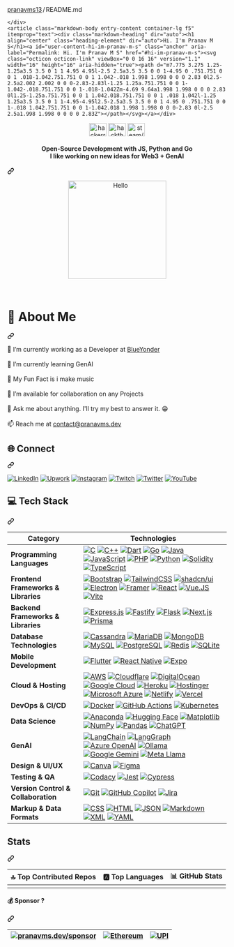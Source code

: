 <div class="Box-body p-4">
    <div class="d-flex flex-justify-between">
      <div class="text-mono text-small mb-3">
        <a href="/pranavms13/pranavms13" class="no-underline Link--primary">pranavms13</a><span class="color-fg-muted d-inline-block" style="padding:0px 2px;">/</span>README<span class="color-fg-muted">.md</span>
      </div>

    </div>
    <article class="markdown-body entry-content container-lg f5" itemprop="text"><div class="markdown-heading" dir="auto"><h1 align="center" class="heading-element" dir="auto">Hi. I'm Pranav M S</h1><a id="user-content-hi-im-pranav-m-s" class="anchor" aria-label="Permalink: Hi. I'm Pranav M S" href="#hi-im-pranav-m-s"><svg class="octicon octicon-link" viewBox="0 0 16 16" version="1.1" width="16" height="16" aria-hidden="true"><path d="m7.775 3.275 1.25-1.25a3.5 3.5 0 1 1 4.95 4.95l-2.5 2.5a3.5 3.5 0 0 1-4.95 0 .751.751 0 0 1 .018-1.042.751.751 0 0 1 1.042-.018 1.998 1.998 0 0 0 2.83 0l2.5-2.5a2.002 2.002 0 0 0-2.83-2.83l-1.25 1.25a.751.751 0 0 1-1.042-.018.751.751 0 0 1-.018-1.042Zm-4.69 9.64a1.998 1.998 0 0 0 2.83 0l1.25-1.25a.751.751 0 0 1 1.042.018.751.751 0 0 1 .018 1.042l-1.25 1.25a3.5 3.5 0 1 1-4.95-4.95l2.5-2.5a3.5 3.5 0 0 1 4.95 0 .751.751 0 0 1-.018 1.042.751.751 0 0 1-1.042.018 1.998 1.998 0 0 0-2.83 0l-2.5 2.5a1.998 1.998 0 0 0 0 2.83Z"></path></svg></a></div>
<p align="center" dir="auto">
<a href="https://hackerrank.com/pranavms13" rel="nofollow"><img align="center" src="https://camo.githubusercontent.com/af6b75200c8c5d643f03c4a3c161942353e88d9ef3207020e43e967fe23b2405/68747470733a2f2f63646e2e6a7364656c6976722e6e65742f6e706d2f73696d706c652d69636f6e7340362f69636f6e732f6861636b657272616e6b2e737667" alt="hackerrank/pranavms13" height="30" width="40" data-canonical-src="https://cdn.jsdelivr.net/npm/simple-icons@6/icons/hackerrank.svg" style="max-width: 100%;"></a>
<a href="https://app.hackthebox.com/profile/269741" rel="nofollow"><img align="center" src="https://camo.githubusercontent.com/37efca86254a0db221b5d72462fefd58fc467a06e99fdbad7721add3ad4d1f38/68747470733a2f2f63646e2e6a7364656c6976722e6e65742f6e706d2f73696d706c652d69636f6e7340362f69636f6e732f6861636b746865626f782e737667" alt="hackthebox/pranavms13" height="30" width="40" data-canonical-src="https://cdn.jsdelivr.net/npm/simple-icons@6/icons/hackthebox.svg" style="max-width: 100%;"></a>
<a href="https://steamcommunity.com/id/pranavms13/" rel="nofollow"><img align="center" src="https://camo.githubusercontent.com/695e150c2b334aba50867cf8ce138b27dfe44b6f8fdbc936681a5ede81c35102/68747470733a2f2f63646e2e6a7364656c6976722e6e65742f6e706d2f73696d706c652d69636f6e7340362f69636f6e732f737465616d2e737667" alt="steam/pranavms13" height="30" width="40" data-canonical-src="https://cdn.jsdelivr.net/npm/simple-icons@6/icons/steam.svg" style="max-width: 100%;"></a>
</p>
<div class="markdown-heading" dir="auto"><h4 align="center" class="heading-element" dir="auto">Open-Source Development with JS, Python and Go <br> I like working on new ideas for Web3 + GenAI</h4><a id="user-content-open-source-development-with-js-python-and-go--i-like-working-on-new-ideas-for-web3--genai" class="anchor" aria-label="Permalink: Open-Source Development with JS, Python and Go  I like working on new ideas for Web3 + GenAI" href="#open-source-development-with-js-python-and-go--i-like-working-on-new-ideas-for-web3--genai"><svg class="octicon octicon-link" viewBox="0 0 16 16" version="1.1" width="16" height="16" aria-hidden="true"><path d="m7.775 3.275 1.25-1.25a3.5 3.5 0 1 1 4.95 4.95l-2.5 2.5a3.5 3.5 0 0 1-4.95 0 .751.751 0 0 1 .018-1.042.751.751 0 0 1 1.042-.018 1.998 1.998 0 0 0 2.83 0l2.5-2.5a2.002 2.002 0 0 0-2.83-2.83l-1.25 1.25a.751.751 0 0 1-1.042-.018.751.751 0 0 1-.018-1.042Zm-4.69 9.64a1.998 1.998 0 0 0 2.83 0l1.25-1.25a.751.751 0 0 1 1.042.018.751.751 0 0 1 .018 1.042l-1.25 1.25a3.5 3.5 0 1 1-4.95-4.95l2.5-2.5a3.5 3.5 0 0 1 4.95 0 .751.751 0 0 1-.018 1.042.751.751 0 0 1-1.042.018 1.998 1.998 0 0 0-2.83 0l-2.5 2.5a1.998 1.998 0 0 0 0 2.83Z"></path></svg></a></div>
<p align="center" dir="auto"><a href="https://pranavms.dev/" rel="nofollow"><img src="https://camo.githubusercontent.com/f10c7544e84d8475dc7d74a8146b9c749e708455b4e5d345ce544e4d4d7e46ac/68747470733a2f2f73646b2e6269746d6f6a692e636f6d2f72656e6465722f70616e656c2f32303035343930322d3534303739343634335f31322d73352d76312e706e673f7472616e73706172656e743d312670616c657474653d31267363616c653d32" alt="Hello" width="225" height="225" data-canonical-src="https://sdk.bitmoji.com/render/panel/20054902-540794643_12-s5-v1.png?transparent=1&amp;palette=1&amp;scale=2" style="max-width: 100%;"></a></p><br>
<div class="markdown-heading" dir="auto"><h1 class="heading-element" dir="auto">💫 About Me</h1><a id="user-content--about-me" class="anchor" aria-label="Permalink: 💫 About Me" href="#-about-me"><svg class="octicon octicon-link" viewBox="0 0 16 16" version="1.1" width="16" height="16" aria-hidden="true"><path d="m7.775 3.275 1.25-1.25a3.5 3.5 0 1 1 4.95 4.95l-2.5 2.5a3.5 3.5 0 0 1-4.95 0 .751.751 0 0 1 .018-1.042.751.751 0 0 1 1.042-.018 1.998 1.998 0 0 0 2.83 0l2.5-2.5a2.002 2.002 0 0 0-2.83-2.83l-1.25 1.25a.751.751 0 0 1-1.042-.018.751.751 0 0 1-.018-1.042Zm-4.69 9.64a1.998 1.998 0 0 0 2.83 0l1.25-1.25a.751.751 0 0 1 1.042.018.751.751 0 0 1 .018 1.042l-1.25 1.25a3.5 3.5 0 1 1-4.95-4.95l2.5-2.5a3.5 3.5 0 0 1 4.95 0 .751.751 0 0 1-.018 1.042.751.751 0 0 1-1.042.018 1.998 1.998 0 0 0-2.83 0l-2.5 2.5a1.998 1.998 0 0 0 0 2.83Z"></path></svg></a></div>
<p dir="auto">🔭 I’m currently working as a Developer at <a href="https://blueyonder.com" rel="nofollow">BlueYonder</a><br><br>🌱 I’m currently learning GenAI<br><br>👯 My Fun Fact is i make music<br><br>🤝 I’m available for collaboration on any Projects<br><br>💬 Ask me about anything. I'll try my best to answer it. 😁<br><br>📫 Reach me at <a href="mailto:contact@pranavms.dev"></a><a href="mailto:contact@pranavms.dev">contact@pranavms.dev</a></p>
<div class="markdown-heading" dir="auto"><h2 class="heading-element" dir="auto">🌐 Connect</h2><a id="user-content--connect" class="anchor" aria-label="Permalink: 🌐 Connect" href="#-connect"><svg class="octicon octicon-link" viewBox="0 0 16 16" version="1.1" width="16" height="16" aria-hidden="true"><path d="m7.775 3.275 1.25-1.25a3.5 3.5 0 1 1 4.95 4.95l-2.5 2.5a3.5 3.5 0 0 1-4.95 0 .751.751 0 0 1 .018-1.042.751.751 0 0 1 1.042-.018 1.998 1.998 0 0 0 2.83 0l2.5-2.5a2.002 2.002 0 0 0-2.83-2.83l-1.25 1.25a.751.751 0 0 1-1.042-.018.751.751 0 0 1-.018-1.042Zm-4.69 9.64a1.998 1.998 0 0 0 2.83 0l1.25-1.25a.751.751 0 0 1 1.042.018.751.751 0 0 1 .018 1.042l-1.25 1.25a3.5 3.5 0 1 1-4.95-4.95l2.5-2.5a3.5 3.5 0 0 1 4.95 0 .751.751 0 0 1-.018 1.042.751.751 0 0 1-1.042.018 1.998 1.998 0 0 0-2.83 0l-2.5 2.5a1.998 1.998 0 0 0 0 2.83Z"></path></svg></a></div>
<p dir="auto"><a href="https://linkedin.com/in/pranavms13" rel="nofollow"><img src="https://camo.githubusercontent.com/743e90bfd43f3a5240288c1e92ca222bc2550b6d4049f39817a0aa6e82536cb0/68747470733a2f2f637573746f6d2d69636f6e2d6261646765732e64656d6f6c61622e636f6d2f62616467652f4c696e6b6564496e2d3041363643323f6c6f676f3d6c696e6b6564696e2d7768697465266c6f676f436f6c6f723d666666" alt="LinkedIn" data-canonical-src="https://custom-icon-badges.demolab.com/badge/LinkedIn-0A66C2?logo=linkedin-white&amp;logoColor=fff" style="max-width: 100%;"></a>
<a href="https://www.upwork.com/freelancers/~01ad5c93ccc48a040c" rel="nofollow"><img src="https://camo.githubusercontent.com/9ab4fdf832cf923e4f9c68b71ef61c2656d99a839cddc2fdae74f501b6b28542/68747470733a2f2f696d672e736869656c64732e696f2f62616467652f5570776f726b2d3646444134343f6c6f676f3d7570776f726b266c6f676f436f6c6f723d666666" alt="Upwork" data-canonical-src="https://img.shields.io/badge/Upwork-6FDA44?logo=upwork&amp;logoColor=fff" style="max-width: 100%;"></a>
<a href="https://instagram.com/pranavms13" rel="nofollow"><img src="https://camo.githubusercontent.com/c8bd82d89314e366e096370c91aa3551ed65626c3da39b485720548d873d241f/68747470733a2f2f696d672e736869656c64732e696f2f62616467652f496e7374616772616d2d2532334534343035462e7376673f6c6f676f3d496e7374616772616d266c6f676f436f6c6f723d7768697465" alt="Instagram" data-canonical-src="https://img.shields.io/badge/Instagram-%23E4405F.svg?logo=Instagram&amp;logoColor=white" style="max-width: 100%;"></a> <a href="https://twitch.tv/pranavms13" rel="nofollow"><img src="https://camo.githubusercontent.com/5f66dff7644f1926e631b54ddc97e4cf9dc1408e4772c05df64afb9b0f0d9942/68747470733a2f2f696d672e736869656c64732e696f2f62616467652f5477697463682d2532333931343646462e7376673f6c6f676f3d547769746368266c6f676f436f6c6f723d7768697465" alt="Twitch" data-canonical-src="https://img.shields.io/badge/Twitch-%239146FF.svg?logo=Twitch&amp;logoColor=white" style="max-width: 100%;"></a> <a href="https://twitter.com/pranavms13" rel="nofollow"><img src="https://camo.githubusercontent.com/6c99e565b22708ee5717e1a2697a9a57640b9046e54de67febc8c8da957104e6/68747470733a2f2f696d672e736869656c64732e696f2f62616467652f547769747465722d2532333144413146322e7376673f6c6f676f3d54776974746572266c6f676f436f6c6f723d7768697465" alt="Twitter" data-canonical-src="https://img.shields.io/badge/Twitter-%231DA1F2.svg?logo=Twitter&amp;logoColor=white" style="max-width: 100%;"></a> <a href="https://youtube.com/@pranavms13" rel="nofollow"><img src="https://camo.githubusercontent.com/07ce9e0ba96047d55161893c35fa9c2982c98ff0daa184b41261ef642ef67b67/68747470733a2f2f696d672e736869656c64732e696f2f62616467652f596f75547562652d2532334646303030302e7376673f6c6f676f3d596f7554756265266c6f676f436f6c6f723d7768697465" alt="YouTube" data-canonical-src="https://img.shields.io/badge/YouTube-%23FF0000.svg?logo=YouTube&amp;logoColor=white" style="max-width: 100%;"></a></p>
<div class="markdown-heading" dir="auto"><h2 class="heading-element" dir="auto">💻 Tech Stack</h2><a id="user-content--tech-stack" class="anchor" aria-label="Permalink: 💻 Tech Stack" href="#-tech-stack"><svg class="octicon octicon-link" viewBox="0 0 16 16" version="1.1" width="16" height="16" aria-hidden="true"><path d="m7.775 3.275 1.25-1.25a3.5 3.5 0 1 1 4.95 4.95l-2.5 2.5a3.5 3.5 0 0 1-4.95 0 .751.751 0 0 1 .018-1.042.751.751 0 0 1 1.042-.018 1.998 1.998 0 0 0 2.83 0l2.5-2.5a2.002 2.002 0 0 0-2.83-2.83l-1.25 1.25a.751.751 0 0 1-1.042-.018.751.751 0 0 1-.018-1.042Zm-4.69 9.64a1.998 1.998 0 0 0 2.83 0l1.25-1.25a.751.751 0 0 1 1.042.018.751.751 0 0 1 .018 1.042l-1.25 1.25a3.5 3.5 0 1 1-4.95-4.95l2.5-2.5a3.5 3.5 0 0 1 4.95 0 .751.751 0 0 1-.018 1.042.751.751 0 0 1-1.042.018 1.998 1.998 0 0 0-2.83 0l-2.5 2.5a1.998 1.998 0 0 0 0 2.83Z"></path></svg></a></div>
<markdown-accessiblity-table data-catalyst=""><table>
<thead>
<tr>
<th><strong>Category</strong></th>
<th><strong>Technologies</strong></th>
</tr>
</thead>
<tbody>
<tr>
<td><strong>Programming Languages</strong></td>
<td><a target="_blank" rel="noopener noreferrer nofollow" href="https://camo.githubusercontent.com/b91a7ab45b0530a4b507ef1f381b11d41154041baeb794b59259dbc94e17aa1a/68747470733a2f2f696d672e736869656c64732e696f2f62616467652f432d3030353939433f6c6f676f3d63266c6f676f436f6c6f723d7768697465"><img src="https://camo.githubusercontent.com/b91a7ab45b0530a4b507ef1f381b11d41154041baeb794b59259dbc94e17aa1a/68747470733a2f2f696d672e736869656c64732e696f2f62616467652f432d3030353939433f6c6f676f3d63266c6f676f436f6c6f723d7768697465" alt="C" data-canonical-src="https://img.shields.io/badge/C-00599C?logo=c&amp;logoColor=white" style="max-width: 100%;"></a> <a target="_blank" rel="noopener noreferrer nofollow" href="https://camo.githubusercontent.com/051dc885949c8ad97dfbe2b4ee95e2f88a891a9f954c39062764830151c8e334/68747470733a2f2f696d672e736869656c64732e696f2f62616467652f432b2b2d2532333030353939432e7376673f6c6f676f3d63253242253242266c6f676f436f6c6f723d7768697465"><img src="https://camo.githubusercontent.com/051dc885949c8ad97dfbe2b4ee95e2f88a891a9f954c39062764830151c8e334/68747470733a2f2f696d672e736869656c64732e696f2f62616467652f432b2b2d2532333030353939432e7376673f6c6f676f3d63253242253242266c6f676f436f6c6f723d7768697465" alt="C++" data-canonical-src="https://img.shields.io/badge/C++-%2300599C.svg?logo=c%2B%2B&amp;logoColor=white" style="max-width: 100%;"></a> <a target="_blank" rel="noopener noreferrer nofollow" href="https://camo.githubusercontent.com/19af3326464b2f9465f5b576eb93f4425e5c73421bfc55cfd3a23fcfb51a5770/68747470733a2f2f696d672e736869656c64732e696f2f62616467652f446172742d2532333031373543322e7376673f6c6f676f3d64617274266c6f676f436f6c6f723d7768697465"><img src="https://camo.githubusercontent.com/19af3326464b2f9465f5b576eb93f4425e5c73421bfc55cfd3a23fcfb51a5770/68747470733a2f2f696d672e736869656c64732e696f2f62616467652f446172742d2532333031373543322e7376673f6c6f676f3d64617274266c6f676f436f6c6f723d7768697465" alt="Dart" data-canonical-src="https://img.shields.io/badge/Dart-%230175C2.svg?logo=dart&amp;logoColor=white" style="max-width: 100%;"></a> <a target="_blank" rel="noopener noreferrer nofollow" href="https://camo.githubusercontent.com/a9cb4991ec315fee72834d77cc9158ac7b0b210f08f9db409f70c3b594920eea/68747470733a2f2f696d672e736869656c64732e696f2f62616467652f476f2d2532333030414444382e7376673f266c6f676f3d676f266c6f676f436f6c6f723d7768697465"><img src="https://camo.githubusercontent.com/a9cb4991ec315fee72834d77cc9158ac7b0b210f08f9db409f70c3b594920eea/68747470733a2f2f696d672e736869656c64732e696f2f62616467652f476f2d2532333030414444382e7376673f266c6f676f3d676f266c6f676f436f6c6f723d7768697465" alt="Go" data-canonical-src="https://img.shields.io/badge/Go-%2300ADD8.svg?&amp;logo=go&amp;logoColor=white" style="max-width: 100%;"></a> <a target="_blank" rel="noopener noreferrer nofollow" href="https://camo.githubusercontent.com/88171fb47f15351b4d8dc81e000cd305e5a4153dd7e5bbcb36fe46b4b25231ce/68747470733a2f2f696d672e736869656c64732e696f2f62616467652f4a6176612d2532334544384230302e7376673f6c6f676f3d6f70656e6a646b266c6f676f436f6c6f723d7768697465"><img src="https://camo.githubusercontent.com/88171fb47f15351b4d8dc81e000cd305e5a4153dd7e5bbcb36fe46b4b25231ce/68747470733a2f2f696d672e736869656c64732e696f2f62616467652f4a6176612d2532334544384230302e7376673f6c6f676f3d6f70656e6a646b266c6f676f436f6c6f723d7768697465" alt="Java" data-canonical-src="https://img.shields.io/badge/Java-%23ED8B00.svg?logo=openjdk&amp;logoColor=white" style="max-width: 100%;"></a> <a target="_blank" rel="noopener noreferrer nofollow" href="https://camo.githubusercontent.com/664da069636a8a02ceb92fc8ce76aa576f0c041520dc0f6496327d36bda05dd2/68747470733a2f2f696d672e736869656c64732e696f2f62616467652f4a6176615363726970742d4637444631453f6c6f676f3d6a617661736372697074266c6f676f436f6c6f723d303030"><img src="https://camo.githubusercontent.com/664da069636a8a02ceb92fc8ce76aa576f0c041520dc0f6496327d36bda05dd2/68747470733a2f2f696d672e736869656c64732e696f2f62616467652f4a6176615363726970742d4637444631453f6c6f676f3d6a617661736372697074266c6f676f436f6c6f723d303030" alt="JavaScript" data-canonical-src="https://img.shields.io/badge/JavaScript-F7DF1E?logo=javascript&amp;logoColor=000" style="max-width: 100%;"></a> <a target="_blank" rel="noopener noreferrer nofollow" href="https://camo.githubusercontent.com/18997ab156f872ab192268e03cb91c2218d7a9439b28e42a46dc10ac90315d26/68747470733a2f2f696d672e736869656c64732e696f2f62616467652f7068702d2532333737374242342e7376673f266c6f676f3d706870266c6f676f436f6c6f723d7768697465"><img src="https://camo.githubusercontent.com/18997ab156f872ab192268e03cb91c2218d7a9439b28e42a46dc10ac90315d26/68747470733a2f2f696d672e736869656c64732e696f2f62616467652f7068702d2532333737374242342e7376673f266c6f676f3d706870266c6f676f436f6c6f723d7768697465" alt="PHP" data-canonical-src="https://img.shields.io/badge/php-%23777BB4.svg?&amp;logo=php&amp;logoColor=white" style="max-width: 100%;"></a> <a target="_blank" rel="noopener noreferrer nofollow" href="https://camo.githubusercontent.com/948775c5d78b009138dc214a6d2f97f96b5182f3969346ad29474fbbe0f547a0/68747470733a2f2f696d672e736869656c64732e696f2f62616467652f507974686f6e2d3337373641423f6c6f676f3d707974686f6e266c6f676f436f6c6f723d666666"><img src="https://camo.githubusercontent.com/948775c5d78b009138dc214a6d2f97f96b5182f3969346ad29474fbbe0f547a0/68747470733a2f2f696d672e736869656c64732e696f2f62616467652f507974686f6e2d3337373641423f6c6f676f3d707974686f6e266c6f676f436f6c6f723d666666" alt="Python" data-canonical-src="https://img.shields.io/badge/Python-3776AB?logo=python&amp;logoColor=fff" style="max-width: 100%;"></a> <a target="_blank" rel="noopener noreferrer nofollow" href="https://camo.githubusercontent.com/bb959d4741164c9156785a47be68e2b49c7e643b1b84b7d60abd6c04cec136bc/68747470733a2f2f696d672e736869656c64732e696f2f62616467652f536f6c69646974792d3336333633363f6c6f676f3d736f6c6964697479266c6f676f436f6c6f723d666666"><img src="https://camo.githubusercontent.com/bb959d4741164c9156785a47be68e2b49c7e643b1b84b7d60abd6c04cec136bc/68747470733a2f2f696d672e736869656c64732e696f2f62616467652f536f6c69646974792d3336333633363f6c6f676f3d736f6c6964697479266c6f676f436f6c6f723d666666" alt="Solidity" data-canonical-src="https://img.shields.io/badge/Solidity-363636?logo=solidity&amp;logoColor=fff" style="max-width: 100%;"></a> <a target="_blank" rel="noopener noreferrer nofollow" href="https://camo.githubusercontent.com/44de5cd7480c18b4bb29b7f4435b068a3cbe6d59a286b90c2a24b03aee36104d/68747470733a2f2f696d672e736869656c64732e696f2f62616467652f547970655363726970742d3331373843363f6c6f676f3d74797065736372697074266c6f676f436f6c6f723d666666"><img src="https://camo.githubusercontent.com/44de5cd7480c18b4bb29b7f4435b068a3cbe6d59a286b90c2a24b03aee36104d/68747470733a2f2f696d672e736869656c64732e696f2f62616467652f547970655363726970742d3331373843363f6c6f676f3d74797065736372697074266c6f676f436f6c6f723d666666" alt="TypeScript" data-canonical-src="https://img.shields.io/badge/TypeScript-3178C6?logo=typescript&amp;logoColor=fff" style="max-width: 100%;"></a></td>
</tr>
<tr>
<td><strong>Frontend Frameworks &amp; Libraries</strong></td>
<td><a target="_blank" rel="noopener noreferrer nofollow" href="https://camo.githubusercontent.com/5975c7c6b238cdf43a4f038267fc33ced686b4e67e300e7a769947dc6c5f837a/68747470733a2f2f696d672e736869656c64732e696f2f62616467652f426f6f7473747261702d3739353242333f6c6f676f3d626f6f747374726170266c6f676f436f6c6f723d666666"><img src="https://camo.githubusercontent.com/5975c7c6b238cdf43a4f038267fc33ced686b4e67e300e7a769947dc6c5f837a/68747470733a2f2f696d672e736869656c64732e696f2f62616467652f426f6f7473747261702d3739353242333f6c6f676f3d626f6f747374726170266c6f676f436f6c6f723d666666" alt="Bootstrap" data-canonical-src="https://img.shields.io/badge/Bootstrap-7952B3?logo=bootstrap&amp;logoColor=fff" style="max-width: 100%;"></a> <a target="_blank" rel="noopener noreferrer nofollow" href="https://camo.githubusercontent.com/a7896a5aeb88ec232a4f0b968a5cefda7570e69cd721a9f6fb5d7d438cc79cae/68747470733a2f2f696d672e736869656c64732e696f2f62616467652f5461696c77696e642532304353532d2532333338423241432e7376673f6c6f676f3d7461696c77696e642d637373266c6f676f436f6c6f723d7768697465"><img src="https://camo.githubusercontent.com/a7896a5aeb88ec232a4f0b968a5cefda7570e69cd721a9f6fb5d7d438cc79cae/68747470733a2f2f696d672e736869656c64732e696f2f62616467652f5461696c77696e642532304353532d2532333338423241432e7376673f6c6f676f3d7461696c77696e642d637373266c6f676f436f6c6f723d7768697465" alt="TailwindCSS" data-canonical-src="https://img.shields.io/badge/Tailwind%20CSS-%2338B2AC.svg?logo=tailwind-css&amp;logoColor=white" style="max-width: 100%;"></a> <a target="_blank" rel="noopener noreferrer nofollow" href="https://camo.githubusercontent.com/aff67e915a764662a5a26bcfeafdc06f04dd7fe8359a143253686b1cfb83e4ed/68747470733a2f2f696d672e736869656c64732e696f2f62616467652f73686164636e25324675692d3030303f6c6f676f3d73686164636e7569266c6f676f436f6c6f723d666666"><img src="https://camo.githubusercontent.com/aff67e915a764662a5a26bcfeafdc06f04dd7fe8359a143253686b1cfb83e4ed/68747470733a2f2f696d672e736869656c64732e696f2f62616467652f73686164636e25324675692d3030303f6c6f676f3d73686164636e7569266c6f676f436f6c6f723d666666" alt="shadcn/ui" data-canonical-src="https://img.shields.io/badge/shadcn%2Fui-000?logo=shadcnui&amp;logoColor=fff" style="max-width: 100%;"></a> <a target="_blank" rel="noopener noreferrer nofollow" href="https://camo.githubusercontent.com/a309f9d8aa34f85753d60ed9420ef8a2f2947a87f8e9d0e3763b7eaef473bbfd/68747470733a2f2f696d672e736869656c64732e696f2f62616467652f456c656374726f6e2d3242324533413f6c6f676f3d656c656374726f6e266c6f676f436f6c6f723d666666"><img src="https://camo.githubusercontent.com/a309f9d8aa34f85753d60ed9420ef8a2f2947a87f8e9d0e3763b7eaef473bbfd/68747470733a2f2f696d672e736869656c64732e696f2f62616467652f456c656374726f6e2d3242324533413f6c6f676f3d656c656374726f6e266c6f676f436f6c6f723d666666" alt="Electron" data-canonical-src="https://img.shields.io/badge/Electron-2B2E3A?logo=electron&amp;logoColor=fff" style="max-width: 100%;"></a> <a target="_blank" rel="noopener noreferrer nofollow" href="https://camo.githubusercontent.com/cb0ca22a4a1b933c58354d317135317fd385f51efcd98d15af67a30b7e0880d9/68747470733a2f2f696d672e736869656c64732e696f2f62616467652f4672616d65722d3035463f6c6f676f3d6672616d6572266c6f676f436f6c6f723d666666"><img src="https://camo.githubusercontent.com/cb0ca22a4a1b933c58354d317135317fd385f51efcd98d15af67a30b7e0880d9/68747470733a2f2f696d672e736869656c64732e696f2f62616467652f4672616d65722d3035463f6c6f676f3d6672616d6572266c6f676f436f6c6f723d666666" alt="Framer" data-canonical-src="https://img.shields.io/badge/Framer-05F?logo=framer&amp;logoColor=fff" style="max-width: 100%;"></a> <a target="_blank" rel="noopener noreferrer nofollow" href="https://camo.githubusercontent.com/2c6408dfc9c3ef2244153224512f41c59f8b87a7fc4b0f6dca933fdda004666d/68747470733a2f2f696d672e736869656c64732e696f2f62616467652f52656163742d2532333230323332612e7376673f6c6f676f3d7265616374266c6f676f436f6c6f723d253233363144414642"><img src="https://camo.githubusercontent.com/2c6408dfc9c3ef2244153224512f41c59f8b87a7fc4b0f6dca933fdda004666d/68747470733a2f2f696d672e736869656c64732e696f2f62616467652f52656163742d2532333230323332612e7376673f6c6f676f3d7265616374266c6f676f436f6c6f723d253233363144414642" alt="React" data-canonical-src="https://img.shields.io/badge/React-%2320232a.svg?logo=react&amp;logoColor=%2361DAFB" style="max-width: 100%;"></a>  <a target="_blank" rel="noopener noreferrer nofollow" href="https://camo.githubusercontent.com/2fae3a133f616811fb57091905162b45204020a3d61b783691e282e2cd994719/68747470733a2f2f696d672e736869656c64732e696f2f62616467652f5675652e4a532d3030303030303f6c6f676f3d767565646f746a73"><img src="https://camo.githubusercontent.com/2fae3a133f616811fb57091905162b45204020a3d61b783691e282e2cd994719/68747470733a2f2f696d672e736869656c64732e696f2f62616467652f5675652e4a532d3030303030303f6c6f676f3d767565646f746a73" alt="Vue.JS" data-canonical-src="https://img.shields.io/badge/Vue.JS-000000?logo=vuedotjs" style="max-width: 100%;"></a> <a target="_blank" rel="noopener noreferrer nofollow" href="https://camo.githubusercontent.com/428a67dde413a723b45c15fc6f0e9a18cf05bf1e59303b2fbbf0c9a3c4cf4d90/68747470733a2f2f696d672e736869656c64732e696f2f62616467652f566974652d3634364346463f6c6f676f3d76697465266c6f676f436f6c6f723d666666"><img src="https://camo.githubusercontent.com/428a67dde413a723b45c15fc6f0e9a18cf05bf1e59303b2fbbf0c9a3c4cf4d90/68747470733a2f2f696d672e736869656c64732e696f2f62616467652f566974652d3634364346463f6c6f676f3d76697465266c6f676f436f6c6f723d666666" alt="Vite" data-canonical-src="https://img.shields.io/badge/Vite-646CFF?logo=vite&amp;logoColor=fff" style="max-width: 100%;"></a></td>
</tr>
<tr>
<td><strong>Backend Frameworks &amp; Libraries</strong></td>
<td><a target="_blank" rel="noopener noreferrer nofollow" href="https://camo.githubusercontent.com/f614ffaecda684183b3689c9b3859b423601265989f9e059a1346e40fd435b78/68747470733a2f2f696d672e736869656c64732e696f2f62616467652f457870726573732e6a732d2532333430346435392e7376673f6c6f676f3d65787072657373266c6f676f436f6c6f723d253233363144414642"><img src="https://camo.githubusercontent.com/f614ffaecda684183b3689c9b3859b423601265989f9e059a1346e40fd435b78/68747470733a2f2f696d672e736869656c64732e696f2f62616467652f457870726573732e6a732d2532333430346435392e7376673f6c6f676f3d65787072657373266c6f676f436f6c6f723d253233363144414642" alt="Express.js" data-canonical-src="https://img.shields.io/badge/Express.js-%23404d59.svg?logo=express&amp;logoColor=%2361DAFB" style="max-width: 100%;"></a> <a target="_blank" rel="noopener noreferrer nofollow" href="https://camo.githubusercontent.com/8b75657949fb2db17cfc85ef6933e46314618bfc9cfe34b3410dc7fbf95a7bf6/68747470733a2f2f696d672e736869656c64732e696f2f62616467652f2d466173746966792d3030303030303f7374796c653d666c6174266c6f676f3d66617374696679266c6f676f436f6c6f723d7768697465"><img src="https://camo.githubusercontent.com/8b75657949fb2db17cfc85ef6933e46314618bfc9cfe34b3410dc7fbf95a7bf6/68747470733a2f2f696d672e736869656c64732e696f2f62616467652f2d466173746966792d3030303030303f7374796c653d666c6174266c6f676f3d66617374696679266c6f676f436f6c6f723d7768697465" alt="Fastify" data-canonical-src="https://img.shields.io/badge/-Fastify-000000?style=flat&amp;logo=fastify&amp;logoColor=white" style="max-width: 100%;"></a> <a target="_blank" rel="noopener noreferrer nofollow" href="https://camo.githubusercontent.com/7d0256ae01a15ab4e8e9fa799c14ca2cce736849fa9b8e20095fc40f289c6c1b/68747470733a2f2f696d672e736869656c64732e696f2f62616467652f466c61736b2d3030303f6c6f676f3d666c61736b266c6f676f436f6c6f723d666666"><img src="https://camo.githubusercontent.com/7d0256ae01a15ab4e8e9fa799c14ca2cce736849fa9b8e20095fc40f289c6c1b/68747470733a2f2f696d672e736869656c64732e696f2f62616467652f466c61736b2d3030303f6c6f676f3d666c61736b266c6f676f436f6c6f723d666666" alt="Flask" data-canonical-src="https://img.shields.io/badge/Flask-000?logo=flask&amp;logoColor=fff" style="max-width: 100%;"></a> <a target="_blank" rel="noopener noreferrer nofollow" href="https://camo.githubusercontent.com/4073ee5a5b8994941a4eb32c434df040ff22fb40ccb7ecc677db758f13ee827e/68747470733a2f2f696d672e736869656c64732e696f2f62616467652f4e6578742e6a732d626c61636b3f6c6f676f3d6e6578742e6a73266c6f676f436f6c6f723d7768697465"><img src="https://camo.githubusercontent.com/4073ee5a5b8994941a4eb32c434df040ff22fb40ccb7ecc677db758f13ee827e/68747470733a2f2f696d672e736869656c64732e696f2f62616467652f4e6578742e6a732d626c61636b3f6c6f676f3d6e6578742e6a73266c6f676f436f6c6f723d7768697465" alt="Next.js" data-canonical-src="https://img.shields.io/badge/Next.js-black?logo=next.js&amp;logoColor=white" style="max-width: 100%;"></a> <a target="_blank" rel="noopener noreferrer nofollow" href="https://camo.githubusercontent.com/856229d6a9b625cacfc26008add1001d75243fc6eff13e42cb9bd0d5c67d1fcc/68747470733a2f2f696d672e736869656c64732e696f2f62616467652f507269736d612d3244333734383f6c6f676f3d707269736d61266c6f676f436f6c6f723d7768697465"><img src="https://camo.githubusercontent.com/856229d6a9b625cacfc26008add1001d75243fc6eff13e42cb9bd0d5c67d1fcc/68747470733a2f2f696d672e736869656c64732e696f2f62616467652f507269736d612d3244333734383f6c6f676f3d707269736d61266c6f676f436f6c6f723d7768697465" alt="Prisma" data-canonical-src="https://img.shields.io/badge/Prisma-2D3748?logo=prisma&amp;logoColor=white" style="max-width: 100%;"></a></td>
</tr>
<tr>
<td><strong>Database Technologies</strong></td>
<td><a target="_blank" rel="noopener noreferrer nofollow" href="https://camo.githubusercontent.com/9303a474a44b0b991d8f2fcd1f4e34b62e86e08fd95ee5b0ef7d0f3ebbf867e8/68747470733a2f2f696d672e736869656c64732e696f2f62616467652f43617373616e6472612d2532333132383742312e7376673f6c6f676f3d6170616368652d63617373616e647261266c6f676f436f6c6f723d7768697465"><img src="https://camo.githubusercontent.com/9303a474a44b0b991d8f2fcd1f4e34b62e86e08fd95ee5b0ef7d0f3ebbf867e8/68747470733a2f2f696d672e736869656c64732e696f2f62616467652f43617373616e6472612d2532333132383742312e7376673f6c6f676f3d6170616368652d63617373616e647261266c6f676f436f6c6f723d7768697465" alt="Cassandra" data-canonical-src="https://img.shields.io/badge/Cassandra-%231287B1.svg?logo=apache-cassandra&amp;logoColor=white" style="max-width: 100%;"></a> <a target="_blank" rel="noopener noreferrer nofollow" href="https://camo.githubusercontent.com/8cf2373442395951f82bd5d3c7ccce321f2778ddf9d0062b0eea708b19682e20/68747470733a2f2f696d672e736869656c64732e696f2f62616467652f4d6172696144422d3030333534353f6c6f676f3d6d617269616462266c6f676f436f6c6f723d7768697465"><img src="https://camo.githubusercontent.com/8cf2373442395951f82bd5d3c7ccce321f2778ddf9d0062b0eea708b19682e20/68747470733a2f2f696d672e736869656c64732e696f2f62616467652f4d6172696144422d3030333534353f6c6f676f3d6d617269616462266c6f676f436f6c6f723d7768697465" alt="MariaDB" data-canonical-src="https://img.shields.io/badge/MariaDB-003545?logo=mariadb&amp;logoColor=white" style="max-width: 100%;"></a> <a target="_blank" rel="noopener noreferrer nofollow" href="https://camo.githubusercontent.com/52ca9e8288e89de64424b7b0a8c482ad84e5bbc79fed7902fe9c787c198fc147/68747470733a2f2f696d672e736869656c64732e696f2f62616467652f4d6f6e676f44422d2532333465613934622e7376673f6c6f676f3d6d6f6e676f6462266c6f676f436f6c6f723d7768697465"><img src="https://camo.githubusercontent.com/52ca9e8288e89de64424b7b0a8c482ad84e5bbc79fed7902fe9c787c198fc147/68747470733a2f2f696d672e736869656c64732e696f2f62616467652f4d6f6e676f44422d2532333465613934622e7376673f6c6f676f3d6d6f6e676f6462266c6f676f436f6c6f723d7768697465" alt="MongoDB" data-canonical-src="https://img.shields.io/badge/MongoDB-%234ea94b.svg?logo=mongodb&amp;logoColor=white" style="max-width: 100%;"></a> <a target="_blank" rel="noopener noreferrer nofollow" href="https://camo.githubusercontent.com/93e9a4a22beaa4f51a1a6f4a6476f348672e18dce4e46f00050451c186871e10/68747470733a2f2f696d672e736869656c64732e696f2f62616467652f4d7953514c2d3434373941313f6c6f676f3d6d7973716c266c6f676f436f6c6f723d666666"><img src="https://camo.githubusercontent.com/93e9a4a22beaa4f51a1a6f4a6476f348672e18dce4e46f00050451c186871e10/68747470733a2f2f696d672e736869656c64732e696f2f62616467652f4d7953514c2d3434373941313f6c6f676f3d6d7973716c266c6f676f436f6c6f723d666666" alt="MySQL" data-canonical-src="https://img.shields.io/badge/MySQL-4479A1?logo=mysql&amp;logoColor=fff" style="max-width: 100%;"></a> <a target="_blank" rel="noopener noreferrer nofollow" href="https://camo.githubusercontent.com/ff4c352bca0438fb6a1d7bc0bb1a335dbed93a47d5fac9d58b30984d7348e128/68747470733a2f2f696d672e736869656c64732e696f2f62616467652f506f7374677265732d2532333331363139322e7376673f6c6f676f3d706f737467726573716c266c6f676f436f6c6f723d7768697465"><img src="https://camo.githubusercontent.com/ff4c352bca0438fb6a1d7bc0bb1a335dbed93a47d5fac9d58b30984d7348e128/68747470733a2f2f696d672e736869656c64732e696f2f62616467652f506f7374677265732d2532333331363139322e7376673f6c6f676f3d706f737467726573716c266c6f676f436f6c6f723d7768697465" alt="PostgreSQL" data-canonical-src="https://img.shields.io/badge/Postgres-%23316192.svg?logo=postgresql&amp;logoColor=white" style="max-width: 100%;"></a> <a target="_blank" rel="noopener noreferrer nofollow" href="https://camo.githubusercontent.com/c0d7406cf9269e88fd05ff88cb954e4a59ce35cf3c7b766954c0931342b3e311/68747470733a2f2f696d672e736869656c64732e696f2f62616467652f52656469732d2532334444303033312e7376673f6c6f676f3d7265646973266c6f676f436f6c6f723d7768697465"><img src="https://camo.githubusercontent.com/c0d7406cf9269e88fd05ff88cb954e4a59ce35cf3c7b766954c0931342b3e311/68747470733a2f2f696d672e736869656c64732e696f2f62616467652f52656469732d2532334444303033312e7376673f6c6f676f3d7265646973266c6f676f436f6c6f723d7768697465" alt="Redis" data-canonical-src="https://img.shields.io/badge/Redis-%23DD0031.svg?logo=redis&amp;logoColor=white" style="max-width: 100%;"></a> <a target="_blank" rel="noopener noreferrer nofollow" href="https://camo.githubusercontent.com/e05cf33d26a71dbbb7399d5f53057cb390d1c8a44e8415a446eac24bf31e4caa/68747470733a2f2f696d672e736869656c64732e696f2f62616467652f53514c6974652d2532333037343035652e7376673f6c6f676f3d73716c697465266c6f676f436f6c6f723d7768697465"><img src="https://camo.githubusercontent.com/e05cf33d26a71dbbb7399d5f53057cb390d1c8a44e8415a446eac24bf31e4caa/68747470733a2f2f696d672e736869656c64732e696f2f62616467652f53514c6974652d2532333037343035652e7376673f6c6f676f3d73716c697465266c6f676f436f6c6f723d7768697465" alt="SQLite" data-canonical-src="https://img.shields.io/badge/SQLite-%2307405e.svg?logo=sqlite&amp;logoColor=white" style="max-width: 100%;"></a></td>
</tr>
<tr>
<td><strong>Mobile Development</strong></td>
<td><a target="_blank" rel="noopener noreferrer nofollow" href="https://camo.githubusercontent.com/2008df2f5f3121a06e131d7d27ee93d1ef7dc49b9c0a0cb2e8813fb9f971414e/68747470733a2f2f696d672e736869656c64732e696f2f62616467652f466c75747465722d3032353639423f6c6f676f3d666c7574746572"><img src="https://camo.githubusercontent.com/2008df2f5f3121a06e131d7d27ee93d1ef7dc49b9c0a0cb2e8813fb9f971414e/68747470733a2f2f696d672e736869656c64732e696f2f62616467652f466c75747465722d3032353639423f6c6f676f3d666c7574746572" alt="Flutter" data-canonical-src="https://img.shields.io/badge/Flutter-02569B?logo=flutter" style="max-width: 100%;"></a> <a target="_blank" rel="noopener noreferrer nofollow" href="https://camo.githubusercontent.com/8443073564cbe862301265102980e0456b5cb5e6a62694693f7792912a4d39af/68747470733a2f2f696d672e736869656c64732e696f2f62616467652f52656163745f4e61746976652d2532333230323332612e7376673f6c6f676f3d7265616374266c6f676f436f6c6f723d253233363144414642"><img src="https://camo.githubusercontent.com/8443073564cbe862301265102980e0456b5cb5e6a62694693f7792912a4d39af/68747470733a2f2f696d672e736869656c64732e696f2f62616467652f52656163745f4e61746976652d2532333230323332612e7376673f6c6f676f3d7265616374266c6f676f436f6c6f723d253233363144414642" alt="React Native" data-canonical-src="https://img.shields.io/badge/React_Native-%2320232a.svg?logo=react&amp;logoColor=%2361DAFB" style="max-width: 100%;"></a> <a target="_blank" rel="noopener noreferrer nofollow" href="https://camo.githubusercontent.com/0fe01671ca5040b84b384de9a4719fa8977bbbf4e5c8465019af184c7ff22188/68747470733a2f2f696d672e736869656c64732e696f2f62616467652f4578706f2d3030303032303f6c6f676f3d6578706f266c6f676f436f6c6f723d666666"><img src="https://camo.githubusercontent.com/0fe01671ca5040b84b384de9a4719fa8977bbbf4e5c8465019af184c7ff22188/68747470733a2f2f696d672e736869656c64732e696f2f62616467652f4578706f2d3030303032303f6c6f676f3d6578706f266c6f676f436f6c6f723d666666" alt="Expo" data-canonical-src="https://img.shields.io/badge/Expo-000020?logo=expo&amp;logoColor=fff" style="max-width: 100%;"></a></td>
</tr>
<tr>
<td><strong>Cloud &amp; Hosting</strong></td>
<td><a target="_blank" rel="noopener noreferrer nofollow" href="https://camo.githubusercontent.com/35a80281be30e739106bd4ab1b0085da1015391ed294ce066a65f5ba308ff91a/68747470733a2f2f696d672e736869656c64732e696f2f62616467652f4157532d2532334646393930302e7376673f6c6f676f3d616d617a6f6e2d7765622d7365727669636573266c6f676f436f6c6f723d7768697465"><img src="https://camo.githubusercontent.com/35a80281be30e739106bd4ab1b0085da1015391ed294ce066a65f5ba308ff91a/68747470733a2f2f696d672e736869656c64732e696f2f62616467652f4157532d2532334646393930302e7376673f6c6f676f3d616d617a6f6e2d7765622d7365727669636573266c6f676f436f6c6f723d7768697465" alt="AWS" data-canonical-src="https://img.shields.io/badge/AWS-%23FF9900.svg?logo=amazon-web-services&amp;logoColor=white" style="max-width: 100%;"></a> <a target="_blank" rel="noopener noreferrer nofollow" href="https://camo.githubusercontent.com/98b51528c2a40da07081fd4a8c7be5658f6f67a4044d679a70c59e19d9510ee9/68747470733a2f2f696d672e736869656c64732e696f2f62616467652f436c6f7564666c6172652d4633383032303f6c6f676f3d436c6f7564666c617265266c6f676f436f6c6f723d7768697465"><img src="https://camo.githubusercontent.com/98b51528c2a40da07081fd4a8c7be5658f6f67a4044d679a70c59e19d9510ee9/68747470733a2f2f696d672e736869656c64732e696f2f62616467652f436c6f7564666c6172652d4633383032303f6c6f676f3d436c6f7564666c617265266c6f676f436f6c6f723d7768697465" alt="Cloudflare" data-canonical-src="https://img.shields.io/badge/Cloudflare-F38020?logo=Cloudflare&amp;logoColor=white" style="max-width: 100%;"></a> <a target="_blank" rel="noopener noreferrer nofollow" href="https://camo.githubusercontent.com/5775775b5319dddc12d7c18bbf3311e47c5fe09bd9b1f0ef2e2a141a51c4f204/68747470733a2f2f696d672e736869656c64732e696f2f62616467652f4469676974616c4f6365616e2d2532333031363766662e7376673f6c6f676f3d6469676974616c4f6365616e266c6f676f436f6c6f723d7768697465"><img src="https://camo.githubusercontent.com/5775775b5319dddc12d7c18bbf3311e47c5fe09bd9b1f0ef2e2a141a51c4f204/68747470733a2f2f696d672e736869656c64732e696f2f62616467652f4469676974616c4f6365616e2d2532333031363766662e7376673f6c6f676f3d6469676974616c4f6365616e266c6f676f436f6c6f723d7768697465" alt="DigitalOcean" data-canonical-src="https://img.shields.io/badge/DigitalOcean-%230167ff.svg?logo=digitalOcean&amp;logoColor=white" style="max-width: 100%;"></a> <a target="_blank" rel="noopener noreferrer nofollow" href="https://camo.githubusercontent.com/b56dc4f539faf0854555504186179ad88de986a1c2a8bcb39fc931011c4d78ab/68747470733a2f2f696d672e736869656c64732e696f2f62616467652f476f6f676c65253230436c6f75642d2532333432383546342e7376673f6c6f676f3d676f6f676c652d636c6f7564266c6f676f436f6c6f723d7768697465"><img src="https://camo.githubusercontent.com/b56dc4f539faf0854555504186179ad88de986a1c2a8bcb39fc931011c4d78ab/68747470733a2f2f696d672e736869656c64732e696f2f62616467652f476f6f676c65253230436c6f75642d2532333432383546342e7376673f6c6f676f3d676f6f676c652d636c6f7564266c6f676f436f6c6f723d7768697465" alt="Google Cloud" data-canonical-src="https://img.shields.io/badge/Google%20Cloud-%234285F4.svg?logo=google-cloud&amp;logoColor=white" style="max-width: 100%;"></a> <a target="_blank" rel="noopener noreferrer nofollow" href="https://camo.githubusercontent.com/8e8713a49f63795d36d521c656079e3793e8f7291b38d442ba84611b5df6e9f1/68747470733a2f2f696d672e736869656c64732e696f2f62616467652f4865726f6b752d3433303039383f6c6f676f3d6865726f6b75266c6f676f436f6c6f723d66666665"><img src="https://camo.githubusercontent.com/8e8713a49f63795d36d521c656079e3793e8f7291b38d442ba84611b5df6e9f1/68747470733a2f2f696d672e736869656c64732e696f2f62616467652f4865726f6b752d3433303039383f6c6f676f3d6865726f6b75266c6f676f436f6c6f723d66666665" alt="Heroku" data-canonical-src="https://img.shields.io/badge/Heroku-430098?logo=heroku&amp;logoColor=fffe" style="max-width: 100%;"></a> <a target="_blank" rel="noopener noreferrer nofollow" href="https://camo.githubusercontent.com/d5eb35c7e8336bbf4fdbccf3a73c2b1e0cfda73ae7c271bc935c9d529391ce91/68747470733a2f2f696d672e736869656c64732e696f2f62616467652f486f7374696e6765722d3637334445363f6c6f676f3d686f7374696e676572266c6f676f436f6c6f723d666666"><img src="https://camo.githubusercontent.com/d5eb35c7e8336bbf4fdbccf3a73c2b1e0cfda73ae7c271bc935c9d529391ce91/68747470733a2f2f696d672e736869656c64732e696f2f62616467652f486f7374696e6765722d3637334445363f6c6f676f3d686f7374696e676572266c6f676f436f6c6f723d666666" alt="Hostinger" data-canonical-src="https://img.shields.io/badge/Hostinger-673DE6?logo=hostinger&amp;logoColor=fff" style="max-width: 100%;"></a> <a target="_blank" rel="noopener noreferrer nofollow" href="https://camo.githubusercontent.com/7e4efb40fff03a18d0d4c816e9cac3c2848be5cbd3bbd0e4523133ad6f2a8ff7/68747470733a2f2f637573746f6d2d69636f6e2d6261646765732e64656d6f6c61622e636f6d2f62616467652f4d6963726f736f6674253230417a7572652d3030383944363f6c6f676f3d6d73617a757265266c6f676f436f6c6f723d7768697465"><img src="https://camo.githubusercontent.com/7e4efb40fff03a18d0d4c816e9cac3c2848be5cbd3bbd0e4523133ad6f2a8ff7/68747470733a2f2f637573746f6d2d69636f6e2d6261646765732e64656d6f6c61622e636f6d2f62616467652f4d6963726f736f6674253230417a7572652d3030383944363f6c6f676f3d6d73617a757265266c6f676f436f6c6f723d7768697465" alt="Microsoft Azure" data-canonical-src="https://custom-icon-badges.demolab.com/badge/Microsoft%20Azure-0089D6?logo=msazure&amp;logoColor=white" style="max-width: 100%;"></a> <a target="_blank" rel="noopener noreferrer nofollow" href="https://camo.githubusercontent.com/861f51503f28303ecee66b774f8410be64abcaa3ba317be1558eb6b79c0e43f2/68747470733a2f2f696d672e736869656c64732e696f2f62616467652f4e65746c6966792d2532333030303030302e7376673f6c6f676f3d6e65746c696679266c6f676f436f6c6f723d23303043374237"><img src="https://camo.githubusercontent.com/861f51503f28303ecee66b774f8410be64abcaa3ba317be1558eb6b79c0e43f2/68747470733a2f2f696d672e736869656c64732e696f2f62616467652f4e65746c6966792d2532333030303030302e7376673f6c6f676f3d6e65746c696679266c6f676f436f6c6f723d23303043374237" alt="Netlify" data-canonical-src="https://img.shields.io/badge/Netlify-%23000000.svg?logo=netlify&amp;logoColor=#00C7B7" style="max-width: 100%;"></a> <a target="_blank" rel="noopener noreferrer nofollow" href="https://camo.githubusercontent.com/3cd607479a424cb501de1f20688ccc231cd28b139137a3d7f71deffa812d5f01/68747470733a2f2f696d672e736869656c64732e696f2f62616467652f56657263656c2d2532333030303030302e7376673f6c6f676f3d76657263656c266c6f676f436f6c6f723d7768697465"><img src="https://camo.githubusercontent.com/3cd607479a424cb501de1f20688ccc231cd28b139137a3d7f71deffa812d5f01/68747470733a2f2f696d672e736869656c64732e696f2f62616467652f56657263656c2d2532333030303030302e7376673f6c6f676f3d76657263656c266c6f676f436f6c6f723d7768697465" alt="Vercel" data-canonical-src="https://img.shields.io/badge/Vercel-%23000000.svg?logo=vercel&amp;logoColor=white" style="max-width: 100%;"></a></td>
</tr>
<tr>
<td><strong>DevOps &amp; CI/CD</strong></td>
<td><a target="_blank" rel="noopener noreferrer nofollow" href="https://camo.githubusercontent.com/334ebef9b59fa89a07ab25765b4d923c0bb6811c5eefad36c8bff87b25d6d9c9/68747470733a2f2f696d672e736869656c64732e696f2f62616467652f446f636b65722d3234393645443f6c6f676f3d646f636b6572266c6f676f436f6c6f723d666666"><img src="https://camo.githubusercontent.com/334ebef9b59fa89a07ab25765b4d923c0bb6811c5eefad36c8bff87b25d6d9c9/68747470733a2f2f696d672e736869656c64732e696f2f62616467652f446f636b65722d3234393645443f6c6f676f3d646f636b6572266c6f676f436f6c6f723d666666" alt="Docker" data-canonical-src="https://img.shields.io/badge/Docker-2496ED?logo=docker&amp;logoColor=fff" style="max-width: 100%;"></a> <a target="_blank" rel="noopener noreferrer nofollow" href="https://camo.githubusercontent.com/46ced4d91ace1d06b77689c0ba6d10688b02219fef3f21dfe8b0a95067ad16cf/68747470733a2f2f696d672e736869656c64732e696f2f62616467652f4769744875625f416374696f6e732d3230383846463f6c6f676f3d6769746875622d616374696f6e73266c6f676f436f6c6f723d7768697465"><img src="https://camo.githubusercontent.com/46ced4d91ace1d06b77689c0ba6d10688b02219fef3f21dfe8b0a95067ad16cf/68747470733a2f2f696d672e736869656c64732e696f2f62616467652f4769744875625f416374696f6e732d3230383846463f6c6f676f3d6769746875622d616374696f6e73266c6f676f436f6c6f723d7768697465" alt="GitHub Actions" data-canonical-src="https://img.shields.io/badge/GitHub_Actions-2088FF?logo=github-actions&amp;logoColor=white" style="max-width: 100%;"></a> <a target="_blank" rel="noopener noreferrer nofollow" href="https://camo.githubusercontent.com/8cae47c7680f3b2456be62047b11473c9f55a74e4e4b0108a48a2350b430bc10/68747470733a2f2f696d672e736869656c64732e696f2f62616467652f4b756265726e657465732d3332364345353f6c6f676f3d6b756265726e65746573266c6f676f436f6c6f723d666666"><img src="https://camo.githubusercontent.com/8cae47c7680f3b2456be62047b11473c9f55a74e4e4b0108a48a2350b430bc10/68747470733a2f2f696d672e736869656c64732e696f2f62616467652f4b756265726e657465732d3332364345353f6c6f676f3d6b756265726e65746573266c6f676f436f6c6f723d666666" alt="Kubernetes" data-canonical-src="https://img.shields.io/badge/Kubernetes-326CE5?logo=kubernetes&amp;logoColor=fff" style="max-width: 100%;"></a></td>
</tr>
<tr>
<td><strong>Data Science</strong></td>
<td><a target="_blank" rel="noopener noreferrer nofollow" href="https://camo.githubusercontent.com/4689f8a6f4f796b9ed7f90a8c657068ec1f595234d7bcf49ca7efe9fe3f6388e/68747470733a2f2f696d672e736869656c64732e696f2f62616467652f416e61636f6e64612d3434413833333f6c6f676f3d616e61636f6e6461266c6f676f436f6c6f723d666666"><img src="https://camo.githubusercontent.com/4689f8a6f4f796b9ed7f90a8c657068ec1f595234d7bcf49ca7efe9fe3f6388e/68747470733a2f2f696d672e736869656c64732e696f2f62616467652f416e61636f6e64612d3434413833333f6c6f676f3d616e61636f6e6461266c6f676f436f6c6f723d666666" alt="Anaconda" data-canonical-src="https://img.shields.io/badge/Anaconda-44A833?logo=anaconda&amp;logoColor=fff" style="max-width: 100%;"></a> <a target="_blank" rel="noopener noreferrer nofollow" href="https://camo.githubusercontent.com/ce3eb4be95d0496fa8efbeb0f8e08076a68c45b8d88680fda8fd122b5eb298fe/68747470733a2f2f696d672e736869656c64732e696f2f62616467652f48756767696e67253230466163652d4646443231453f6c6f676f3d68756767696e6766616365266c6f676f436f6c6f723d303030"><img src="https://camo.githubusercontent.com/ce3eb4be95d0496fa8efbeb0f8e08076a68c45b8d88680fda8fd122b5eb298fe/68747470733a2f2f696d672e736869656c64732e696f2f62616467652f48756767696e67253230466163652d4646443231453f6c6f676f3d68756767696e6766616365266c6f676f436f6c6f723d303030" alt="Hugging Face" data-canonical-src="https://img.shields.io/badge/Hugging%20Face-FFD21E?logo=huggingface&amp;logoColor=000" style="max-width: 100%;"></a> <a target="_blank" rel="noopener noreferrer nofollow" href="https://camo.githubusercontent.com/e358dbfd47de2e72249cce6a7393a1c592f3ce8685ddae9f61c8bdc34bacd149/68747470733a2f2f637573746f6d2d69636f6e2d6261646765732e64656d6f6c61622e636f6d2f62616467652f4d6174706c6f746c69622d3731443239313f6c6f676f3d6d6174706c6f746c6962266c6f676f436f6c6f723d666666"><img src="https://camo.githubusercontent.com/e358dbfd47de2e72249cce6a7393a1c592f3ce8685ddae9f61c8bdc34bacd149/68747470733a2f2f637573746f6d2d69636f6e2d6261646765732e64656d6f6c61622e636f6d2f62616467652f4d6174706c6f746c69622d3731443239313f6c6f676f3d6d6174706c6f746c6962266c6f676f436f6c6f723d666666" alt="Matplotlib" data-canonical-src="https://custom-icon-badges.demolab.com/badge/Matplotlib-71D291?logo=matplotlib&amp;logoColor=fff" style="max-width: 100%;"></a> <a target="_blank" rel="noopener noreferrer nofollow" href="https://camo.githubusercontent.com/dc8928a8e2c75057bc8da3ae5cf38f46e8258b3d1779f093d419824835c57c1e/68747470733a2f2f696d672e736869656c64732e696f2f62616467652f4e756d50792d3444414243463f6c6f676f3d6e756d7079266c6f676f436f6c6f723d666666"><img src="https://camo.githubusercontent.com/dc8928a8e2c75057bc8da3ae5cf38f46e8258b3d1779f093d419824835c57c1e/68747470733a2f2f696d672e736869656c64732e696f2f62616467652f4e756d50792d3444414243463f6c6f676f3d6e756d7079266c6f676f436f6c6f723d666666" alt="NumPy" data-canonical-src="https://img.shields.io/badge/NumPy-4DABCF?logo=numpy&amp;logoColor=fff" style="max-width: 100%;"></a> <a target="_blank" rel="noopener noreferrer nofollow" href="https://camo.githubusercontent.com/655e3cc9ba02946cfac9e65227e8a266c608377ffaa5dbf742725a2904a651e7/68747470733a2f2f696d672e736869656c64732e696f2f62616467652f50616e6461732d3135303435383f6c6f676f3d70616e646173266c6f676f436f6c6f723d666666"><img src="https://camo.githubusercontent.com/655e3cc9ba02946cfac9e65227e8a266c608377ffaa5dbf742725a2904a651e7/68747470733a2f2f696d672e736869656c64732e696f2f62616467652f50616e6461732d3135303435383f6c6f676f3d70616e646173266c6f676f436f6c6f723d666666" alt="Pandas" data-canonical-src="https://img.shields.io/badge/Pandas-150458?logo=pandas&amp;logoColor=fff" style="max-width: 100%;"></a> <a target="_blank" rel="noopener noreferrer nofollow" href="https://camo.githubusercontent.com/3af82a4adc1a3050253ca36d7bc7ba31f3d5d2c994525b5814dad947caab80af/68747470733a2f2f696d672e736869656c64732e696f2f62616467652f436861744750542d3734616139633f6c6f676f3d6f70656e6169266c6f676f436f6c6f723d7768697465"><img src="https://camo.githubusercontent.com/3af82a4adc1a3050253ca36d7bc7ba31f3d5d2c994525b5814dad947caab80af/68747470733a2f2f696d672e736869656c64732e696f2f62616467652f436861744750542d3734616139633f6c6f676f3d6f70656e6169266c6f676f436f6c6f723d7768697465" alt="ChatGPT" data-canonical-src="https://img.shields.io/badge/ChatGPT-74aa9c?logo=openai&amp;logoColor=white" style="max-width: 100%;"></a></td>
</tr>
<tr>
<td><strong>GenAI</strong></td>
<td><a target="_blank" rel="noopener noreferrer nofollow" href="https://camo.githubusercontent.com/77c6409f712d55efb330451637da26963090c200de471590cc34ee33da5174bc/68747470733a2f2f696d672e736869656c64732e696f2f62616467652f4c616e67436861696e2d3164336433633f6c6f676f3d6c616e67636861696e"><img src="https://camo.githubusercontent.com/77c6409f712d55efb330451637da26963090c200de471590cc34ee33da5174bc/68747470733a2f2f696d672e736869656c64732e696f2f62616467652f4c616e67436861696e2d3164336433633f6c6f676f3d6c616e67636861696e" alt="LangChain" data-canonical-src="https://img.shields.io/badge/LangChain-1d3d3c?logo=langchain" style="max-width: 100%;"></a> <a target="_blank" rel="noopener noreferrer nofollow" href="https://camo.githubusercontent.com/4621da02fa802bdf02890309587902d40bb0476c1f18296b2ac88f498003ed1e/68747470733a2f2f696d672e736869656c64732e696f2f62616467652f4c616e6747726170682d3164336433633f6c6f676f3d6c616e676772617068"><img src="https://camo.githubusercontent.com/4621da02fa802bdf02890309587902d40bb0476c1f18296b2ac88f498003ed1e/68747470733a2f2f696d672e736869656c64732e696f2f62616467652f4c616e6747726170682d3164336433633f6c6f676f3d6c616e676772617068" alt="LangGraph" data-canonical-src="https://img.shields.io/badge/LangGraph-1d3d3c?logo=langgraph" style="max-width: 100%;"></a> <a target="_blank" rel="noopener noreferrer nofollow" href="https://camo.githubusercontent.com/de2125baec1fb61c42aa74750a9031056e0fed3ba65a90baade8389da0d13e5f/68747470733a2f2f696d672e736869656c64732e696f2f62616467652f417a7572652532304f70656e41492d3431323939313f6c6f676f3d6f70656e6169"><img src="https://camo.githubusercontent.com/de2125baec1fb61c42aa74750a9031056e0fed3ba65a90baade8389da0d13e5f/68747470733a2f2f696d672e736869656c64732e696f2f62616467652f417a7572652532304f70656e41492d3431323939313f6c6f676f3d6f70656e6169" alt="Azure OpenAI" data-canonical-src="https://img.shields.io/badge/Azure%20OpenAI-412991?logo=openai" style="max-width: 100%;"></a> <a target="_blank" rel="noopener noreferrer nofollow" href="https://camo.githubusercontent.com/5d331a1888f5b89fcc696170a7532d3f93be0f8c4e77bd62ba33e1edfc63afdf/68747470733a2f2f696d672e736869656c64732e696f2f62616467652f4f6c6c616d612d3030303030303f6c6f676f3d6f6c6c616d61"><img src="https://camo.githubusercontent.com/5d331a1888f5b89fcc696170a7532d3f93be0f8c4e77bd62ba33e1edfc63afdf/68747470733a2f2f696d672e736869656c64732e696f2f62616467652f4f6c6c616d612d3030303030303f6c6f676f3d6f6c6c616d61" alt="Ollama" data-canonical-src="https://img.shields.io/badge/Ollama-000000?logo=ollama" style="max-width: 100%;"></a> <a target="_blank" rel="noopener noreferrer nofollow" href="https://camo.githubusercontent.com/22442bc6b3b826f9b73639deabcd12f4077e9ff3f27a0ec231668f2639b1d5ee/68747470733a2f2f696d672e736869656c64732e696f2f62616467652f476f6f676c6525323047656d696e692d6666666666663f6c6f676f3d676f6f676c6567656d696e69"><img src="https://camo.githubusercontent.com/22442bc6b3b826f9b73639deabcd12f4077e9ff3f27a0ec231668f2639b1d5ee/68747470733a2f2f696d672e736869656c64732e696f2f62616467652f476f6f676c6525323047656d696e692d6666666666663f6c6f676f3d676f6f676c6567656d696e69" alt="Google Gemini" data-canonical-src="https://img.shields.io/badge/Google%20Gemini-ffffff?logo=googlegemini" style="max-width: 100%;"></a> <a target="_blank" rel="noopener noreferrer nofollow" href="https://camo.githubusercontent.com/bf7d54cf3adafb53e347a6f2c26e03a8110ea906e53ec9526c07bdae4ba0bd6a/68747470733a2f2f696d672e736869656c64732e696f2f62616467652f4d6574612532304c6c616d612d3034363744463f6c6f676f3d6d657461"><img src="https://camo.githubusercontent.com/bf7d54cf3adafb53e347a6f2c26e03a8110ea906e53ec9526c07bdae4ba0bd6a/68747470733a2f2f696d672e736869656c64732e696f2f62616467652f4d6574612532304c6c616d612d3034363744463f6c6f676f3d6d657461" alt="Meta Llama" data-canonical-src="https://img.shields.io/badge/Meta%20Llama-0467DF?logo=meta" style="max-width: 100%;"></a></td>
</tr>
<tr>
<td><strong>Design &amp; UI/UX</strong></td>
<td><a target="_blank" rel="noopener noreferrer nofollow" href="https://camo.githubusercontent.com/512502b96e52080626c8950561ae12510f70129e07c014e58ff3ba87daeb95f1/68747470733a2f2f696d672e736869656c64732e696f2f62616467652f43616e76612d2532333030433443432e7376673f266c6f676f3d43616e7661266c6f676f436f6c6f723d7768697465"><img src="https://camo.githubusercontent.com/512502b96e52080626c8950561ae12510f70129e07c014e58ff3ba87daeb95f1/68747470733a2f2f696d672e736869656c64732e696f2f62616467652f43616e76612d2532333030433443432e7376673f266c6f676f3d43616e7661266c6f676f436f6c6f723d7768697465" alt="Canva" data-canonical-src="https://img.shields.io/badge/Canva-%2300C4CC.svg?&amp;logo=Canva&amp;logoColor=white" style="max-width: 100%;"></a> <a target="_blank" rel="noopener noreferrer nofollow" href="https://camo.githubusercontent.com/2508798d453bb2259da0b22ff6f8ea3ad8eeea000f549497103e6a004de99c43/68747470733a2f2f696d672e736869656c64732e696f2f62616467652f4669676d612d4632344531453f6c6f676f3d6669676d61266c6f676f436f6c6f723d7768697465"><img src="https://camo.githubusercontent.com/2508798d453bb2259da0b22ff6f8ea3ad8eeea000f549497103e6a004de99c43/68747470733a2f2f696d672e736869656c64732e696f2f62616467652f4669676d612d4632344531453f6c6f676f3d6669676d61266c6f676f436f6c6f723d7768697465" alt="Figma" data-canonical-src="https://img.shields.io/badge/Figma-F24E1E?logo=figma&amp;logoColor=white" style="max-width: 100%;"></a></td>
</tr>
<tr>
<td><strong>Testing &amp; QA</strong></td>
<td><a target="_blank" rel="noopener noreferrer nofollow" href="https://camo.githubusercontent.com/e4af9f6835380c90acf0c2abfc25b9a9bda076e3ca9ffa846fa1e656aeb88b55/68747470733a2f2f696d672e736869656c64732e696f2f62616467652f436f646163792d3232324632393f6c6f676f3d636f64616379266c6f676f436f6c6f723d666666"><img src="https://camo.githubusercontent.com/e4af9f6835380c90acf0c2abfc25b9a9bda076e3ca9ffa846fa1e656aeb88b55/68747470733a2f2f696d672e736869656c64732e696f2f62616467652f436f646163792d3232324632393f6c6f676f3d636f64616379266c6f676f436f6c6f723d666666" alt="Codacy" data-canonical-src="https://img.shields.io/badge/Codacy-222F29?logo=codacy&amp;logoColor=fff" style="max-width: 100%;"></a> <a target="_blank" rel="noopener noreferrer nofollow" href="https://camo.githubusercontent.com/2e50922f496a78cd60f6af0758f40779e5c835f0d629b3cdae449830b216c0fd/68747470733a2f2f696d672e736869656c64732e696f2f62616467652f4a6573742d4332313332353f6c6f676f3d6a657374266c6f676f436f6c6f723d666666"><img src="https://camo.githubusercontent.com/2e50922f496a78cd60f6af0758f40779e5c835f0d629b3cdae449830b216c0fd/68747470733a2f2f696d672e736869656c64732e696f2f62616467652f4a6573742d4332313332353f6c6f676f3d6a657374266c6f676f436f6c6f723d666666" alt="Jest" data-canonical-src="https://img.shields.io/badge/Jest-C21325?logo=jest&amp;logoColor=fff" style="max-width: 100%;"></a> <a target="_blank" rel="noopener noreferrer nofollow" href="https://camo.githubusercontent.com/2db38febf1094e98764d2d537cb216197fb924a1c10ece8c300d8c316db8fa1d/68747470733a2f2f696d672e736869656c64732e696f2f62616467652f437970726573732d3639443341373f6c6f676f3d63797072657373266c6f676f436f6c6f723d666666"><img src="https://camo.githubusercontent.com/2db38febf1094e98764d2d537cb216197fb924a1c10ece8c300d8c316db8fa1d/68747470733a2f2f696d672e736869656c64732e696f2f62616467652f437970726573732d3639443341373f6c6f676f3d63797072657373266c6f676f436f6c6f723d666666" alt="Cypress" data-canonical-src="https://img.shields.io/badge/Cypress-69D3A7?logo=cypress&amp;logoColor=fff" style="max-width: 100%;"></a></td>
</tr>
<tr>
<td><strong>Version Control &amp; Collaboration</strong></td>
<td><a target="_blank" rel="noopener noreferrer nofollow" href="https://camo.githubusercontent.com/7563003f8d206ccc26dc11d946ce50b1af397e7d473f84c593a605c9aba8bd22/68747470733a2f2f696d672e736869656c64732e696f2f62616467652f4769742d4630353033323f6c6f676f3d676974266c6f676f436f6c6f723d666666"><img src="https://camo.githubusercontent.com/7563003f8d206ccc26dc11d946ce50b1af397e7d473f84c593a605c9aba8bd22/68747470733a2f2f696d672e736869656c64732e696f2f62616467652f4769742d4630353033323f6c6f676f3d676974266c6f676f436f6c6f723d666666" alt="Git" data-canonical-src="https://img.shields.io/badge/Git-F05032?logo=git&amp;logoColor=fff" style="max-width: 100%;"></a> <a target="_blank" rel="noopener noreferrer nofollow" href="https://camo.githubusercontent.com/d55b74161237e02adcf03c7c84f17f1ea25bbb867164d38a97f17d19adbf1320/68747470733a2f2f696d672e736869656c64732e696f2f62616467652f476974487562253230436f70696c6f742d3030303f6c6f676f3d676974687562636f70696c6f74266c6f676f436f6c6f723d666666"><img src="https://camo.githubusercontent.com/d55b74161237e02adcf03c7c84f17f1ea25bbb867164d38a97f17d19adbf1320/68747470733a2f2f696d672e736869656c64732e696f2f62616467652f476974487562253230436f70696c6f742d3030303f6c6f676f3d676974687562636f70696c6f74266c6f676f436f6c6f723d666666" alt="GitHub Copilot" data-canonical-src="https://img.shields.io/badge/GitHub%20Copilot-000?logo=githubcopilot&amp;logoColor=fff" style="max-width: 100%;"></a> <a target="_blank" rel="noopener noreferrer nofollow" href="https://camo.githubusercontent.com/074dd42a464b0543baad5431f23f8a075983d8236b416db98118e213ccd91450/68747470733a2f2f696d672e736869656c64732e696f2f62616467652f4a6972612d3030353243433f6c6f676f3d6a697261266c6f676f436f6c6f723d666666"><img src="https://camo.githubusercontent.com/074dd42a464b0543baad5431f23f8a075983d8236b416db98118e213ccd91450/68747470733a2f2f696d672e736869656c64732e696f2f62616467652f4a6972612d3030353243433f6c6f676f3d6a697261266c6f676f436f6c6f723d666666" alt="Jira" data-canonical-src="https://img.shields.io/badge/Jira-0052CC?logo=jira&amp;logoColor=fff" style="max-width: 100%;"></a></td>
</tr>
<tr>
<td><strong>Markup &amp; Data Formats</strong></td>
<td><a target="_blank" rel="noopener noreferrer nofollow" href="https://camo.githubusercontent.com/17e40c4d2a1080f446160723371a1277daadbd5bc0d4dc9c2cf093467c831791/68747470733a2f2f696d672e736869656c64732e696f2f62616467652f4353532d3135373242363f6c6f676f3d63737333266c6f676f436f6c6f723d666666"><img src="https://camo.githubusercontent.com/17e40c4d2a1080f446160723371a1277daadbd5bc0d4dc9c2cf093467c831791/68747470733a2f2f696d672e736869656c64732e696f2f62616467652f4353532d3135373242363f6c6f676f3d63737333266c6f676f436f6c6f723d666666" alt="CSS" data-canonical-src="https://img.shields.io/badge/CSS-1572B6?logo=css3&amp;logoColor=fff" style="max-width: 100%;"></a> <a target="_blank" rel="noopener noreferrer nofollow" href="https://camo.githubusercontent.com/0ab5efc7eb7cf90a05cfdeddb846fac06a9cf615b043445669f097b6c7e55b28/68747470733a2f2f696d672e736869656c64732e696f2f62616467652f48544d4c2d2532334533344632362e7376673f6c6f676f3d68746d6c35266c6f676f436f6c6f723d7768697465"><img src="https://camo.githubusercontent.com/0ab5efc7eb7cf90a05cfdeddb846fac06a9cf615b043445669f097b6c7e55b28/68747470733a2f2f696d672e736869656c64732e696f2f62616467652f48544d4c2d2532334533344632362e7376673f6c6f676f3d68746d6c35266c6f676f436f6c6f723d7768697465" alt="HTML" data-canonical-src="https://img.shields.io/badge/HTML-%23E34F26.svg?logo=html5&amp;logoColor=white" style="max-width: 100%;"></a> <a target="_blank" rel="noopener noreferrer nofollow" href="https://camo.githubusercontent.com/a8cfbe39506e6687e70bbc18cced174717a32d83f32e832b28ade2fa107473ed/68747470733a2f2f696d672e736869656c64732e696f2f62616467652f4a534f4e2d3030303f6c6f676f3d6a736f6e266c6f676f436f6c6f723d666666"><img src="https://camo.githubusercontent.com/a8cfbe39506e6687e70bbc18cced174717a32d83f32e832b28ade2fa107473ed/68747470733a2f2f696d672e736869656c64732e696f2f62616467652f4a534f4e2d3030303f6c6f676f3d6a736f6e266c6f676f436f6c6f723d666666" alt="JSON" data-canonical-src="https://img.shields.io/badge/JSON-000?logo=json&amp;logoColor=fff" style="max-width: 100%;"></a> <a target="_blank" rel="noopener noreferrer nofollow" href="https://camo.githubusercontent.com/9c168d8dfe98f9e839cdb2cf28af32367bee96be78fe27a4b81b8a6acea9b987/68747470733a2f2f696d672e736869656c64732e696f2f62616467652f4d61726b646f776e2d2532333030303030302e7376673f6c6f676f3d6d61726b646f776e266c6f676f436f6c6f723d7768697465"><img src="https://camo.githubusercontent.com/9c168d8dfe98f9e839cdb2cf28af32367bee96be78fe27a4b81b8a6acea9b987/68747470733a2f2f696d672e736869656c64732e696f2f62616467652f4d61726b646f776e2d2532333030303030302e7376673f6c6f676f3d6d61726b646f776e266c6f676f436f6c6f723d7768697465" alt="Markdown" data-canonical-src="https://img.shields.io/badge/Markdown-%23000000.svg?logo=markdown&amp;logoColor=white" style="max-width: 100%;"></a> <a target="_blank" rel="noopener noreferrer nofollow" href="https://camo.githubusercontent.com/7bd722ebd8ebce167c384fac2313e5130b240184b77fccf10a1bb212455e7cd3/68747470733a2f2f696d672e736869656c64732e696f2f62616467652f584d4c2d3736374335323f6c6f676f3d786d6c266c6f676f436f6c6f723d666666"><img src="https://camo.githubusercontent.com/7bd722ebd8ebce167c384fac2313e5130b240184b77fccf10a1bb212455e7cd3/68747470733a2f2f696d672e736869656c64732e696f2f62616467652f584d4c2d3736374335323f6c6f676f3d786d6c266c6f676f436f6c6f723d666666" alt="XML" data-canonical-src="https://img.shields.io/badge/XML-767C52?logo=xml&amp;logoColor=fff" style="max-width: 100%;"></a> <a target="_blank" rel="noopener noreferrer nofollow" href="https://camo.githubusercontent.com/b31723ed4654a45934176c3913bbc1143a234f25d7f5ee9c0a94265aab4e86b7/68747470733a2f2f696d672e736869656c64732e696f2f62616467652f59414d4c2d4342313731453f6c6f676f3d79616d6c266c6f676f436f6c6f723d666666"><img src="https://camo.githubusercontent.com/b31723ed4654a45934176c3913bbc1143a234f25d7f5ee9c0a94265aab4e86b7/68747470733a2f2f696d672e736869656c64732e696f2f62616467652f59414d4c2d4342313731453f6c6f676f3d79616d6c266c6f676f436f6c6f723d666666" alt="YAML" data-canonical-src="https://img.shields.io/badge/YAML-CB171E?logo=yaml&amp;logoColor=fff" style="max-width: 100%;"></a></td>
</tr>
</tbody>
</table></markdown-accessiblity-table>
<div class="markdown-heading" dir="auto"><h2 class="heading-element" dir="auto">Stats</h2><a id="user-content-stats" class="anchor" aria-label="Permalink: Stats" href="#stats"><svg class="octicon octicon-link" viewBox="0 0 16 16" version="1.1" width="16" height="16" aria-hidden="true"><path d="m7.775 3.275 1.25-1.25a3.5 3.5 0 1 1 4.95 4.95l-2.5 2.5a3.5 3.5 0 0 1-4.95 0 .751.751 0 0 1 .018-1.042.751.751 0 0 1 1.042-.018 1.998 1.998 0 0 0 2.83 0l2.5-2.5a2.002 2.002 0 0 0-2.83-2.83l-1.25 1.25a.751.751 0 0 1-1.042-.018.751.751 0 0 1-.018-1.042Zm-4.69 9.64a1.998 1.998 0 0 0 2.83 0l1.25-1.25a.751.751 0 0 1 1.042.018.751.751 0 0 1 .018 1.042l-1.25 1.25a3.5 3.5 0 1 1-4.95-4.95l2.5-2.5a3.5 3.5 0 0 1 4.95 0 .751.751 0 0 1-.018 1.042.751.751 0 0 1-1.042.018 1.998 1.998 0 0 0-2.83 0l-2.5 2.5a1.998 1.998 0 0 0 0 2.83Z"></path></svg></a></div>
<markdown-accessiblity-table data-catalyst=""><table>
<thead>
<tr>
<th>🔝 Top Contributed Repos</th>
<th><g-emoji class="g-emoji" alias="a">🅰️</g-emoji> Top Languages</th>
<th>📊 GitHub Stats</th>
</tr>
</thead>
<tbody>
<tr>
<td><a target="_blank" rel="noopener noreferrer nofollow" href="https://camo.githubusercontent.com/50ba2f4ed27226de8c712abd02706f223e48c4134960d4e8b88cd703a5f0de3a/68747470733a2f2f6769746875622d636f6e7472696275746f722d73746174732e76657263656c2e6170702f6170693f757365726e616d653d7072616e61766d733133266c696d69743d35267468656d653d6461726b26636f6d62696e655f616c6c5f796561726c795f636f6e747269627574696f6e733d74727565"><img src="https://camo.githubusercontent.com/50ba2f4ed27226de8c712abd02706f223e48c4134960d4e8b88cd703a5f0de3a/68747470733a2f2f6769746875622d636f6e7472696275746f722d73746174732e76657263656c2e6170702f6170693f757365726e616d653d7072616e61766d733133266c696d69743d35267468656d653d6461726b26636f6d62696e655f616c6c5f796561726c795f636f6e747269627574696f6e733d74727565" alt="" data-canonical-src="https://github-contributor-stats.vercel.app/api?username=pranavms13&amp;limit=5&amp;theme=dark&amp;combine_all_yearly_contributions=true" style="max-width: 100%;"></a></td>
<td><a target="_blank" rel="noopener noreferrer nofollow" href="https://camo.githubusercontent.com/5ca1c2a2ca8ef6bec8897da5918b29d65304836f5b5a27ecb270674c62f75a0e/68747470733a2f2f6769746875622d726561646d652d73746174732e76657263656c2e6170702f6170692f746f702d6c616e67732f3f757365726e616d653d7072616e61766d733133267468656d653d6461726b26686964655f626f726465723d66616c736526696e636c7564655f616c6c5f636f6d6d6974733d66616c736526636f756e745f707269766174653d66616c7365266c61796f75743d636f6d70616374"><img src="https://camo.githubusercontent.com/5ca1c2a2ca8ef6bec8897da5918b29d65304836f5b5a27ecb270674c62f75a0e/68747470733a2f2f6769746875622d726561646d652d73746174732e76657263656c2e6170702f6170692f746f702d6c616e67732f3f757365726e616d653d7072616e61766d733133267468656d653d6461726b26686964655f626f726465723d66616c736526696e636c7564655f616c6c5f636f6d6d6974733d66616c736526636f756e745f707269766174653d66616c7365266c61796f75743d636f6d70616374" alt="" data-canonical-src="https://github-readme-stats.vercel.app/api/top-langs/?username=pranavms13&amp;theme=dark&amp;hide_border=false&amp;include_all_commits=false&amp;count_private=false&amp;layout=compact" style="max-width: 100%;"></a></td>
<td><a target="_blank" rel="noopener noreferrer nofollow" href="https://camo.githubusercontent.com/ee51c4be58e5c8bf7e0463c63622decfbd35019da2c30ba50fa525d8fd6b8c27/68747470733a2f2f6769746875622d726561646d652d73746174732e76657263656c2e6170702f6170693f757365726e616d653d7072616e61766d733133267468656d653d6461726b26686964655f626f726465723d66616c736526696e636c7564655f616c6c5f636f6d6d6974733d7472756526636f756e745f707269766174653d74727565"><img src="https://camo.githubusercontent.com/ee51c4be58e5c8bf7e0463c63622decfbd35019da2c30ba50fa525d8fd6b8c27/68747470733a2f2f6769746875622d726561646d652d73746174732e76657263656c2e6170702f6170693f757365726e616d653d7072616e61766d733133267468656d653d6461726b26686964655f626f726465723d66616c736526696e636c7564655f616c6c5f636f6d6d6974733d7472756526636f756e745f707269766174653d74727565" alt="" data-canonical-src="https://github-readme-stats.vercel.app/api?username=pranavms13&amp;theme=dark&amp;hide_border=false&amp;include_all_commits=true&amp;count_private=true" style="max-width: 100%;"></a></td>
</tr>
</tbody>
</table></markdown-accessiblity-table>
<div class="markdown-heading" dir="auto"><h4 class="heading-element" dir="auto">💰 Sponsor ?</h4><a id="user-content--sponsor-" class="anchor" aria-label="Permalink: 💰 Sponsor ?" href="#-sponsor-"><svg class="octicon octicon-link" viewBox="0 0 16 16" version="1.1" width="16" height="16" aria-hidden="true"><path d="m7.775 3.275 1.25-1.25a3.5 3.5 0 1 1 4.95 4.95l-2.5 2.5a3.5 3.5 0 0 1-4.95 0 .751.751 0 0 1 .018-1.042.751.751 0 0 1 1.042-.018 1.998 1.998 0 0 0 2.83 0l2.5-2.5a2.002 2.002 0 0 0-2.83-2.83l-1.25 1.25a.751.751 0 0 1-1.042-.018.751.751 0 0 1-.018-1.042Zm-4.69 9.64a1.998 1.998 0 0 0 2.83 0l1.25-1.25a.751.751 0 0 1 1.042.018.751.751 0 0 1 .018 1.042l-1.25 1.25a3.5 3.5 0 1 1-4.95-4.95l2.5-2.5a3.5 3.5 0 0 1 4.95 0 .751.751 0 0 1-.018 1.042.751.751 0 0 1-1.042.018 1.998 1.998 0 0 0-2.83 0l-2.5 2.5a1.998 1.998 0 0 0 0 2.83Z"></path></svg></a></div>
<markdown-accessiblity-table data-catalyst=""><table>
<thead>
<tr>
<th><a href="https://pranavms.dev/sponsor" rel="nofollow"><img src="https://camo.githubusercontent.com/60aa09f76a5462b1803f8744237e76fd141fef16cf814a35291f459f576a9b04/68747470733a2f2f696d672e736869656c64732e696f2f62616467652f7072616e61766d732e6465762d2f73706f6e736f722d6f72616e6765" alt="pranavms.dev/sponsor" data-canonical-src="https://img.shields.io/badge/pranavms.dev-/sponsor-orange" style="max-width: 100%;"></a></th>
<th><a target="_blank" rel="noopener noreferrer nofollow" href="https://camo.githubusercontent.com/7bb8e02af97f903d48736b00285864900e669d449ffe53561081557e67a127e7/68747470733a2f2f696d672e736869656c64732e696f2f62616467652f457468657265756d2d7072616e61766d732e6574682d626c61636b3f6c6f676f3d657468657265756d266c6f676f436f6c6f723d7768697465"><img src="https://camo.githubusercontent.com/7bb8e02af97f903d48736b00285864900e669d449ffe53561081557e67a127e7/68747470733a2f2f696d672e736869656c64732e696f2f62616467652f457468657265756d2d7072616e61766d732e6574682d626c61636b3f6c6f676f3d657468657265756d266c6f676f436f6c6f723d7768697465" alt="Ethereum" data-canonical-src="https://img.shields.io/badge/Ethereum-pranavms.eth-black?logo=ethereum&amp;logoColor=white" style="max-width: 100%;"></a></th>
<th><a target="_blank" rel="noopener noreferrer nofollow" href="https://camo.githubusercontent.com/a08e51676d3bb90b5eba8740223aa6bf54237215b27cbc8ac994daf1f6e3b8d0/68747470733a2f2f696d672e736869656c64732e696f2f62616467652f5550492d7072616e61766d7325343066696665646572616c2d626c61636b3f6c6f676f3d6669"><img src="https://camo.githubusercontent.com/a08e51676d3bb90b5eba8740223aa6bf54237215b27cbc8ac994daf1f6e3b8d0/68747470733a2f2f696d672e736869656c64732e696f2f62616467652f5550492d7072616e61766d7325343066696665646572616c2d626c61636b3f6c6f676f3d6669" alt="UPI" data-canonical-src="https://img.shields.io/badge/UPI-pranavms%40fifederal-black?logo=fi" style="max-width: 100%;"></a></th>
</tr>
</thead>
</table></markdown-accessiblity-table>
</article>
  </div>

